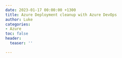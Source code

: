 ```yaml
---
date: 2023-01-17 00:00:00 +1300
title: Azure Deployment cleanup with Azure DevOps
author: Luke
categories:
- Azure
toc: false
header:
  teaser: ''

---
```

